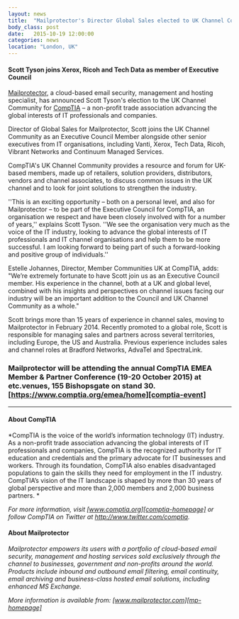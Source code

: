 ```yaml
---
layout: news
title:  "Mailprotector's Director Global Sales elected to UK Channel Community for CompTIA"
body_class: post
date:   2015-10-19 12:00:00
categories: news
location: "London, UK"
---
```


#### Scott Tyson joins Xerox, Ricoh and Tech Data as member of Executive Council

[Mailprotector][mp-homepage], a cloud-based email security, management and hosting specialist, has announced Scott Tyson's election to the UK Channel Community for [CompTIA][comptia-homepage] – a non-profit trade association advancing the global interests of IT professionals and companies.

Director of Global Sales for Mailprotector, Scott joins the UK Channel Community as an Executive Council Member alongside other senior executives from IT organisations, including Vanti, Xerox, Tech Data, Ricoh, Vibrant Networks and Continuum Managed Services.

CompTIA's UK Channel Community provides a resource and forum for UK-based members, made up of retailers, solution providers, distributors, vendors and channel associates, to discuss common issues in the UK channel and to look for joint solutions to strengthen the industry.

''This is an exciting opportunity – both on a personal level, and also for Mailprotector – to be part of the Executive Council for CompTIA, an organisation we respect and have been closely involved with for a number of years,'' explains Scott Tyson. ''We see the organisation very much as the voice of the IT industry, looking to advance the global interests of IT professionals and IT channel organisations and help them to be more successful. I am looking forward to being part of such a forward-looking and positive group of individuals.''

Estelle Johannes, Director, Member Communities UK at CompTIA, adds: "We’re extremely fortunate to have Scott join us as an Executive Council member. His experience in the channel, both at a UK and global level, combined with his insights and perspectives on channel issues facing our industry will be an important addition to the Council and UK Channel Community as a whole."

Scott brings more than 15 years of experience in channel sales, moving to Mailprotector in February 2014. Recently promoted to a global role, Scott is responsible for managing sales and partners across several territories, including Europe, the US and Australia. Previous experience includes sales and channel roles at Bradford Networks, AdvaTel and SpectraLink.

### Mailprotector will be attending the annual CompTIA EMEA Member & Partner Conference (19-20 October 2015) at etc.venues, 155 Bishopsgate on stand 30. [https://www.comptia.org/emea/home][comptia-event]

***

#### About CompTIA
*CompTIA is the voice of the world’s information technology (IT) industry. As a non-profit trade association advancing the global interests of IT professionals and companies, CompTIA is the recognized authority for IT education and credentials and the primary advocate for IT businesses and workers. Through its foundation, CompTIA also enables disadvantaged populations to gain the skills they need for employment in the IT industry. CompTIA’s vision of the IT landscape is shaped by more than 30 years of global perspective and more than 2,000 members and 2,000 business partners.
*

*For more information, visit [www.comptia.org][comptia-homepage] or follow CompTIA on Twitter at http://www.twitter.com/comptia.*

#### About Mailprotector
*Mailprotector empowers its users with a portfolio of cloud-based email security, management and hosting services sold exclusively through the channel to businesses, government and non-profits around the world. Products include inbound and outbound email filtering, email continuity, email archiving and business-class hosted email solutions, including enhanced MS Exchange.*

*More information is available from:  [www.mailprotector.com][mp-homepage]*


[comptia-homepage]: http://www.comptia.org
[comptia-event]: http://www.comptia.org/emea/home
[comptia-twitter]: http://www.twitter.com/comptia
[mp-homepage]: http://www.mailprotector.com


